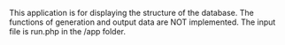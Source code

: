 This application is for displaying the structure of the database. 
The functions of generation and output data are NOT implemented. 
The input file is run.php in the /app folder.